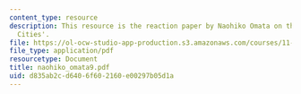 ```yaml
---
content_type: resource
description: This resource is the reaction paper by Naohiko Omata on the topic 'Resilient
  Cities'.
file: https://ol-ocw-studio-app-production.s3.amazonaws.com/courses/11-941-disaster-vulnerability-and-resilience-spring-2005/d835ab2cd6406f602160e00297b05d1a_naohiko_omata9.pdf
file_type: application/pdf
resourcetype: Document
title: naohiko_omata9.pdf
uid: d835ab2c-d640-6f60-2160-e00297b05d1a
---
```

